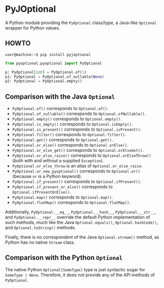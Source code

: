 # PyJOptional

A Python module providing the `PyOptional` class/type, a Java-like `Optional` wrapper for Python values.

## HOWTO

```console
user@machine:~$ pip install pyjoptional
```

```python
from pyoptional.pyoptional import PyOptional

p: PyOptional[int] = PyOptional.of(1)
p1: PyOptional = PyOptional.of_nullable(None)
p2: PyOptional = PyOptional.empty()
```

## Comparison with the Java `Optional`

* `PyOptional.of()` corresponds to `Optional.of()`.
* `PyOptional.of_nullable()` corresponds to `Optional.ofNullable()`.
* `PyOptional.empty()` corresponds to `Optional.empty()`.
* `PyOptional.is_empty()` corresponds to `Optional.isEmpty()`.
* `PyOptional.is_present()` corresponds to `Optional.isPresent()`.
* `PyOptional.filter()` corresponds to `Optional.filter()`.
* `PyOptional.get()` corresponds to `Optional.get()`.
* `PyOptional.or_else()` corresponds to `Optional.orElse()`.
* `PyOptional.or_else_get()` corresponds to `Optional.orElseGet()`.
* `PyOptional.or_else_raise()` corresponds to `Optional.orElseThrow()` (both with and without a supplied `Exception`).
* `PyOptional.or_else_throw` is an alias of `Optional.or_else_raise`.
* `PyOptional.or_new_pyoptional()` corresponds to `Optional.or()` (because `or` is a Python keyword).
* `PyOptional.if_present()` corresponds to `Optional.ifPresent()`.
* `PyOptional.if_present_or_else()` corresponds to `Optional.ifPresentOrElse()`.
* `PyOptional.map()` corresponds to `Optional.map()`.
* `PyOptional.flatMap()` corresponds to `Optional.flatMap()`.

Additionally, `PyOptional.__eq__`, `PyOptional.__hash__`, `PyOptional.__str__`, and `PyOptional.__repr__` override the default Python implementation of such methods, much like the Java `Optional.equals()`, `Optional.hashCode()`, and `Optional.toString()` methods.

Finally, there is no correspondent of the Java `Optional.stream()` method, as Python has no native `Stream` class.

## Comparison with the Python `Optional`

The native Python `Optional[SomeType]` type is just syntactic sugar for `SomeType | None`. Therefore, it does not provide any of the API methods of `PyOptional`.
